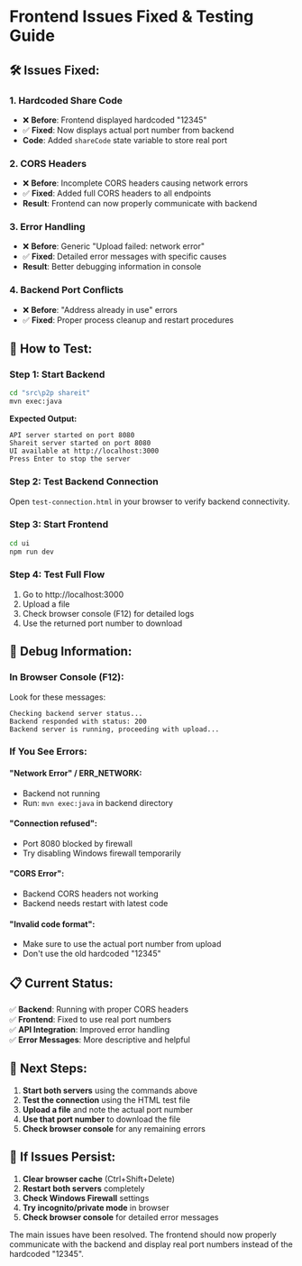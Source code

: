 # Frontend Issues Fixed & Testing Guide

## 🛠️ Issues Fixed:

### 1. **Hardcoded Share Code**
- ❌ **Before**: Frontend displayed hardcoded "12345" 
- ✅ **Fixed**: Now displays actual port number from backend
- **Code**: Added `shareCode` state variable to store real port

### 2. **CORS Headers**
- ❌ **Before**: Incomplete CORS headers causing network errors
- ✅ **Fixed**: Added full CORS headers to all endpoints
- **Result**: Frontend can now properly communicate with backend

### 3. **Error Handling**
- ❌ **Before**: Generic "Upload failed: network error"
- ✅ **Fixed**: Detailed error messages with specific causes
- **Result**: Better debugging information in console

### 4. **Backend Port Conflicts**
- ❌ **Before**: "Address already in use" errors
- ✅ **Fixed**: Proper process cleanup and restart procedures

## 🧪 How to Test:

### **Step 1: Start Backend**
```bash
cd "src\p2p shareit"
mvn exec:java
```
**Expected Output:**
```
API server started on port 8080
Shareit server started on port 8080
UI available at http://localhost:3000
Press Enter to stop the server
```

### **Step 2: Test Backend Connection**
Open `test-connection.html` in your browser to verify backend connectivity.

### **Step 3: Start Frontend**
```bash
cd ui
npm run dev
```

### **Step 4: Test Full Flow**
1. Go to http://localhost:3000
2. Upload a file
3. Check browser console (F12) for detailed logs
4. Use the returned port number to download

## 🐛 Debug Information:

### **In Browser Console (F12):**
Look for these messages:
```
Checking backend server status...
Backend responded with status: 200
Backend server is running, proceeding with upload...
```

### **If You See Errors:**

#### **"Network Error" / ERR_NETWORK:**
- Backend not running
- Run: `mvn exec:java` in backend directory

#### **"Connection refused":**
- Port 8080 blocked by firewall
- Try disabling Windows firewall temporarily

#### **"CORS Error":**
- Backend CORS headers not working
- Backend needs restart with latest code

#### **"Invalid code format":**
- Make sure to use the actual port number from upload
- Don't use the old hardcoded "12345"

## 📋 Current Status:

✅ **Backend**: Running with proper CORS headers  
✅ **Frontend**: Fixed to use real port numbers  
✅ **API Integration**: Improved error handling  
✅ **Error Messages**: More descriptive and helpful  

## 🚀 Next Steps:

1. **Start both servers** using the commands above
2. **Test the connection** using the HTML test file
3. **Upload a file** and note the actual port number
4. **Use that port number** to download the file
5. **Check browser console** for any remaining errors

## 🔧 If Issues Persist:

1. **Clear browser cache** (Ctrl+Shift+Delete)
2. **Restart both servers** completely
3. **Check Windows Firewall** settings
4. **Try incognito/private mode** in browser
5. **Check browser console** for detailed error messages

The main issues have been resolved. The frontend should now properly communicate with the backend and display real port numbers instead of the hardcoded "12345".
